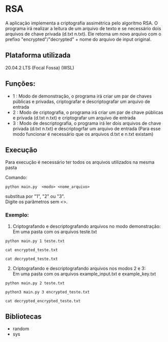 # RSA
A aplicação implementa a criptografia assimétrica pelo algorítmo RSA. O programa irá realizar a leitura de um arquivo de texto e se necessário dois arquivos de chave privada (d.txt n.txt). Ele retorna um novo arquivo com o prefixo "encrypted"/"decrypted" + nome do arquivo de input original. 


## Plataforma utilizada
20.04.2 LTS (Focal Fossa) (WSL)


## Funções:
- 1 : Modo de demonstração, o programa irá criar um par de chaves públicas e privadas, criptografar e descriptografar um arquivo de entrada
- 2 : Modo de criptografia, o programa irá criar um par de chave públicas e privada (d.txt n.txt) e criptografar um arquivo de entrada
- 3 : Modo de descriptografia, o programa irá ler dois arquivos de chave privada (d.txt n.txt) e descriptogrfar um arquivo de entrada (Para esse modo funcionar é necessário que os arquivos d.txt e n.txt existam)

## Execução
Para execução é necessário ter todos os arquivos utilizados na mesma pasta

Comando:
```
python main.py  <modo> <nome_arquivo> 
```


substitua <modo> por "1", "2" ou "3". <br>
Digite os parâmetros sem <>. <br>

### Exemplo:
1. Criptografando e descriptografando arquivos no modo demonstração: <br>
Em uma pasta com os arquivos teste.txt 

```
python main.py 1 teste.txt

cat encrypted_teste.txt

cat decrypted_teste.txt

```

2. Criptografando e descriptografando arquivos nos modos 2 e 3: <br>
Em uma pasta com os arquivos example_input.txt e example_key.txt 

```
python main.py 2 teste.txt

python3 main.py 3 encrypted_teste.txt

cat decrypted_encrypted_teste.txt

```

## Bibliotecas
- random
- sys







